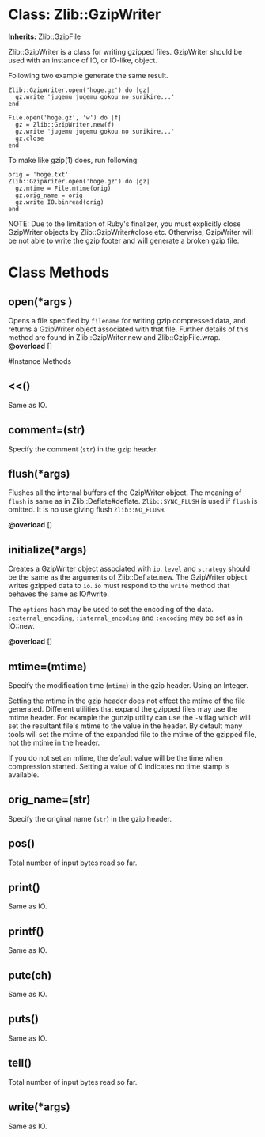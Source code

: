 # Class: Zlib::GzipWriter
**Inherits:** Zlib::GzipFile
    

Zlib::GzipWriter is a class for writing gzipped files.  GzipWriter should be
used with an instance of IO, or IO-like, object.

Following two example generate the same result.

    Zlib::GzipWriter.open('hoge.gz') do |gz|
      gz.write 'jugemu jugemu gokou no surikire...'
    end

    File.open('hoge.gz', 'w') do |f|
      gz = Zlib::GzipWriter.new(f)
      gz.write 'jugemu jugemu gokou no surikire...'
      gz.close
    end

To make like gzip(1) does, run following:

    orig = 'hoge.txt'
    Zlib::GzipWriter.open('hoge.gz') do |gz|
      gz.mtime = File.mtime(orig)
      gz.orig_name = orig
      gz.write IO.binread(orig)
    end

NOTE: Due to the limitation of Ruby's finalizer, you must explicitly close
GzipWriter objects by Zlib::GzipWriter#close etc.  Otherwise, GzipWriter will
be not able to write the gzip footer and will generate a broken gzip file.


# Class Methods
## open(*args ) [](#method-c-open)
Opens a file specified by `filename` for writing gzip compressed data, and
returns a GzipWriter object associated with that file.  Further details of
this method are found in Zlib::GzipWriter.new and Zlib::GzipFile.wrap.
**@overload** [] 


#Instance Methods
## <<() [](#method-i-<<)
Same as IO.

## comment=(str) [](#method-i-comment=)
Specify the comment (`str`) in the gzip header.

## flush(*args) [](#method-i-flush)
Flushes all the internal buffers of the GzipWriter object.  The meaning of
`flush` is same as in Zlib::Deflate#deflate.  `Zlib::SYNC_FLUSH` is used if
`flush` is omitted.  It is no use giving flush `Zlib::NO_FLUSH`.

**@overload** [] 

## initialize(*args) [](#method-i-initialize)
Creates a GzipWriter object associated with `io`. `level` and `strategy`
should be the same as the arguments of Zlib::Deflate.new.  The GzipWriter
object writes gzipped data to `io`.  `io` must respond to the `write` method
that behaves the same as IO#write.

The `options` hash may be used to set the encoding of the data.
`:external_encoding`, `:internal_encoding` and `:encoding` may be set as in
IO::new.

**@overload** [] 

## mtime=(mtime) [](#method-i-mtime=)
Specify the modification time (`mtime`) in the gzip header. Using an Integer.

Setting the mtime in the gzip header does not effect the mtime of the file
generated. Different utilities that expand the gzipped files may use the mtime
header. For example the gunzip utility can use the `-N` flag which will set
the resultant file's mtime to the value in the header. By default many tools
will set the mtime of the expanded file to the mtime of the gzipped file, not
the mtime in the header.

If you do not set an mtime, the default value will be the time when
compression started. Setting a value of 0 indicates no time stamp is
available.

## orig_name=(str) [](#method-i-orig_name=)
Specify the original name (`str`) in the gzip header.

## pos() [](#method-i-pos)
Total number of input bytes read so far.

## print() [](#method-i-print)
Same as IO.

## printf() [](#method-i-printf)
Same as IO.

## putc(ch) [](#method-i-putc)
Same as IO.

## puts() [](#method-i-puts)
Same as IO.

## tell() [](#method-i-tell)
Total number of input bytes read so far.

## write(*args) [](#method-i-write)
Same as IO.

